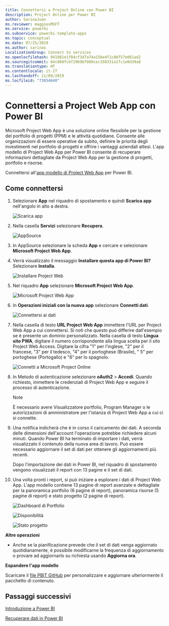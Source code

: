 ```yaml
---
title: Connettersi a Project Online con Power BI
description: Project Online per Power BI
author: SarinaJoan
ms.reviewer: maggiesMSFT
ms.service: powerbi
ms.subservice: powerbi-template-apps
ms.topic: conceptual
ms.date: 07/25/2019
ms.author: sarinas
LocalizationGroup: Connect to services
ms.openlocfilehash: 941981e1f84cf3d7a74a156e4f1c88f57e061ad2
ms.sourcegitcommit: 64c860fcbf2969bf089cec358331a1fc1e0d39a8
ms.translationtype: HT
ms.contentlocale: it-IT
ms.lasthandoff: 11/09/2019
ms.locfileid: "73854648"
---
```

# <a name="connect-to-project-web-app-with-power-bi"></a>Connettersi a Project Web App con Power BI
Microsoft Project Web App è una soluzione online flessibile per la gestione del portfolio di progetti (PPM) e le attività quotidiane. Consente alle organizzazioni di essere operative da subito, definire le priorità degli investimenti nel portfolio di progetti e offrire i vantaggi aziendali attesi. L'app modello di Project Web App per Power BI consente di recuperare informazioni dettagliate da Project Web App per la gestione di progetti, portfolio e risorse.

Connettersi all'[app modello di Project Web App](https://appsource.microsoft.com/product/power-bi/pbi_msprojectonline.pbi-microsoftprojectwebapp) per Power BI.

## <a name="how-to-connect"></a>Come connettersi

1. Selezionare **App** nel riquadro di spostamento e quindi **Scarica app** nell'angolo in alto a destra.

    ![Scarica app](media/service-connect-to-project-online/GetApps.png)

2. Nella casella **Servizi** selezionare **Recupera**.
   
   ![AppSource](media/service-connect-to-project-online/AppSource.png)
3. In AppSource selezionare la scheda **App** e cercare e selezionare **Microsoft Project Web App**.
   
4. Verrà visualizzato il messaggio **Installare questa app di Power BI?** Selezionare **Installa**. 

   ![Installare Project Web](media/service-connect-to-project-online/ProjectTile.png)
5. Nel riquadro **App** selezionare **Microsoft Project Web App**. 
   
   ![Microsoft Project Web App](media/service-connect-to-project-online/getstarted.png)
6. In **Operazioni iniziali con la nuova app** selezionare **Connetti dati**.
   
   ![Connettersi ai dati](media/service-connect-to-project-online/mproject.png)
7. Nella casella di testo **URL Project Web App** immettere l'URL per Project Web App a cui connettersi.  Si noti che questo può differire dall'esempio se è presente un dominio personalizzato. Nella casella di testo **Lingua sito PWA**, digitare il numero corrispondente alla lingua scelta per il sito Project Web Access. Digitare la cifra "1" per l'inglese, "2" per il francese, "3" per il tedesco, "4" per il portoghese (Brasile), " 5" per portoghese (Portogallo) e "6" per lo spagnolo. 
   
   ![Connetti a Microsoft Project Online](media/service-connect-to-project-online/params.png)
8. In Metodo di autenticazione selezionare **oAuth2** \> **Accedi**. Quando richiesto, immettere le credenziali di Project Web App e seguire il processo di autenticazione.

    > [!NOTE]
    > È necessario avere Visualizzatore portfolio, Program Manager o le autorizzazioni di amministratore per l'istanza di Project Web App a cui ci si connette.

9. Una notifica indicherà che è in corso il caricamento dei dati. A seconda delle dimensioni dell'account l'operazione potrebbe richiedere alcuni minuti. Quando Power BI ha terminato di importare i dati, verrà visualizzato il contenuto della nuova area di lavoro. Può essere necessario aggiornare il set di dati per ottenere gli aggiornamenti più recenti. 

    Dopo l'importazione dei dati in Power BI, nel riquadro di spostamento vengono visualizzati il report con 13 pagine e il set di dati. 

10. Una volta pronti i report, si può iniziare a esplorare i dati di Project Web App. L'app modello contiene 13 pagine di report avanzate e dettagliate per la panoramica portfolio (6 pagine di report), panoramica risorse (5 pagine di report) e stato progetto (2 pagine di report). 

    ![Dashboard di Portfolio](media/service-connect-to-project-online/report1.png)
   
    ![Disponibilità](media/service-connect-to-project-online/report3.png)
   
    ![Stato progetto](media/service-connect-to-project-online/report2.png)

**Altre operazioni**

* Anche se la pianificazione prevede che il set di dati venga aggiornato quotidianamente, è possibile modificarne la frequenza di aggiornamento o provare ad aggiornarlo su richiesta usando **Aggiorna ora**.

**Espandere l'app modello**

Scaricare il [file PBIT GitHub](https://github.com/OfficeDev/Project-Power-BI-Content-Packs) per personalizzare e aggiornare ulteriormente il pacchetto di contenuto.

## <a name="next-steps"></a>Passaggi successivi
[Introduzione a Power BI](service-get-started.md)

[Recuperare dati in Power BI](service-get-data.md)

